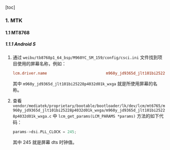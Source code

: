 [toc]

### 1. MTK

#### 1.1 MT8768

##### 1.1.1 Android S

1. 通过 `weibu/tb8768p1_64_bsp/M960YC_SM_159/config/csci.ini` 文件找到项目使用的屏幕名称，例如：

   ```ini
   lcm.driver.name							m960y_jd9365d_jlt101bi25228p4032d01k_wxga			#所使用屏驱动
   ```

   其中 `m960y_jd9365d_jlt101bi25228p4032d01k_wxga` 就是所使用屏幕的名称。

2. 查看 `vendor/mediatek/proprietary/bootable/bootloader/lk/dev/lcm/mt6765/m960y_jd9365d_jlt101bi25228p4032d01k_wxga/m960y_jd9365d_jlt101bi25228p4032d01k_wxga.c` 中 `lcm_get_params(LCM_PARAMS *params)` 方法的如下代码：

   ```c
   params->dsi.PLL_CLOCK = 245;
   ```

   其中 245 就是屏幕 dts 时钟值。